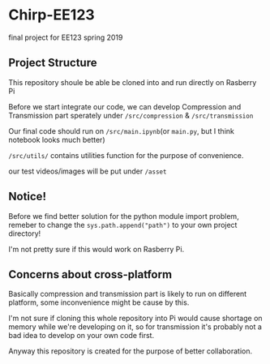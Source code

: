 # Chirp-EE123
final project for EE123 spring 2019

## Project Structure
This repository shoule be able be cloned into and run directly on Rasberry Pi

Before we start integrate our code, we can develop Compression and Transmission part sperately under `/src/compression` & `/src/transmission`

Our final code should run on `/src/main.ipynb`(or `main.py`, but I think notebook looks much better)

`/src/utils/` contains utilities function for the purpose of convenience.

our test videos/images will be put under `/asset`

## Notice!
Before we find better solution for the python module import problem, remeber to change the `sys.path.append("path")` to your own project directory!

I'm not pretty sure if this would work on Rasberry Pi.

## Concerns about cross-platform
Basically compression and transmission part is likely to run on different platform, some inconvenience might be cause by this.

I'm not sure if cloning this whole repository into Pi would cause shortage on memory while we're developing on it, so for transmission it's probably not a bad idea to develop on your own code first.

Anyway this repository is created for the purpose of better collaboration.
